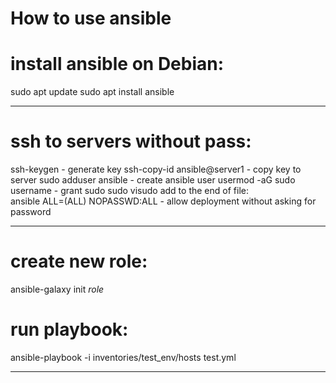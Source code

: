 # How to use ansible

# install ansible on Debian:
sudo apt update
sudo apt install ansible

------

# ssh to servers without pass:
ssh-keygen - generate key
ssh-copy-id ansible@server1 - copy key to server
sudo adduser ansible - create ansible user
usermod -aG sudo username - grant sudo
sudo visudo
    add to the end of file:  
           ansible ALL=(ALL) NOPASSWD:ALL - allow deployment without asking for password


------

# create new role:
ansible-galaxy init *role*

# run playbook:
ansible-playbook -i inventories/test_env/hosts test.yml

------

